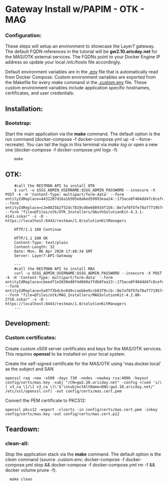 # Gateway Install w/PAPIM - OTK - MAG

### <a name="configuration"></a>Configuration:

These steps will setup an environment to showcase the Layer7 gateway. The default FQDN references in the tutorial will be **gw2.10.aricday.net**  for the MAS/OTK external services.  The FQDNs point to your Docker Engine IP address so update your local */etc/hosts* file accordingly.

Default environment variables are in the [.env](.env) file that is automatically read from Docker Compose. Custom environment variables are exported from the Makefile for every *make* command vi the [.custom.env](.custom.env) file. These custom environment variables include application specific hostnames, certificates, and user credentials:

## <a name="installation"></a>Installation:

### <a name="bootstrap"></a>Bootstrap: 

Start the main application via the **make** command. The default option is the *run* command (docker-compose -f docker-compose.yml up -d --force-recreate). You can tail the logs in this terminal via *make log* or open a new one (docker-compose -f docker-compose.yml logs -f)
```
	make
```

## <a name="OTK"></a>OTK:

```
    #call the RESTMAN API to install OTK
    $ curl -u $SSG_ADMIN_USERNAME:$SSG_ADMIN_PASSWORD --insecure -X POST -k -H 'Content-Type: multipart/form-data' --form entityIdReplace=4432207d16a1b505e8a6ed59993eaa24::175ace8f404dd47c8cefe0a762271542 --form entityIdReplace=c2e0825b2f52dc7819cd6e68893df156::8e7af8f5fe78af7719574812da0b3c8e --form "file=@files/otk/OTK_Installers/OAuthSolutionKit-4.3.1-4141.sskar" -s -D - https://localhost:8443/restman/1.0/solutionKitManagers
    
    HTTP/1.1 100 Continue

    HTTP/1.1 200 OK
    Content-Type: text/plain
    Content-Length: 32
    Date: Mon, 06 Apr 2020 17:48:34 GMT
    Server: Layer7-API-Gateway
    
    ---
    #call the RESTMAN API to install MAG
    curl -u $SSG_ADMIN_USERNAME:$SSG_ADMIN_PASSWORD --insecure -X POST -k -H 'Content-Type: multipart/form-data' --form entityIdReplace=cbeedf1e2650e80f4d660a7fdb8fea13::175ace8f404dd47c8cefe0a762271543 --form entityIdReplace=5a97f3bdcbc049ccaebbe9ccb8379ccb::8e7af8f5fe78af7719574812da0b3c8e --form "file=@files/otk/MAG_Installers/MAGSolutionKit-4.2.00-2716.sskar" -s -D - https://localhost:8443/restman/1.0/solutionKitManagers
    ---
```

## <a name="development"></a>Development:

### Custom certificates:

Create custom x509 server certificates and keys for the MAS/OTK services. This requires **openssl** to be installed on your local system.

Create the self-signed certificate for the MAS/OTK using 'mas.docker.local' as the subject and SAN

	openssl req -new -x509 -days 730 -nodes -newkey rsa:4096 -keyout config/certs/mas.key -subj "/CN=gw2.10.aricday.net" -config <(sed 's/\[ v3_ca \]/\[ v3_ca \]\'$'\nsubjectAltName=DNS:gw2.10.aricday.net/' /etc/ssl/openssl.cnf) -out config/certs/mas.cert.pem

Convert the PEM certificate to PKCS12:

	openssl pkcs12 -export -clcerts -in config/certs/mas.cert.pem -inkey config/certs/mas.key -out config/certs/mas.cert.p12


## <a name="Teardown"></a>Teardown:

### <a name="clean-all"></a>clean-all: 

Stop the application stack via the **make** command. The default option is the *clean* command (source .custom.env; docker-compose -f docker-compose.yml stop && docker-compose -f docker-compose.yml rm -f && docker volume prune -f). 

```
  make clean
```
